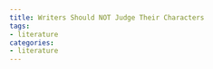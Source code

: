 ```yaml
---
title: Writers Should NOT Judge Their Characters
tags:
- literature
categories:
- literature
---
```

